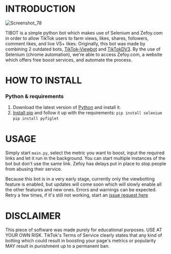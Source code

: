 # INTRODUCTION
![Screenshot_78](https://user-images.githubusercontent.com/54808201/162625129-e0d0b5c8-3b45-46d0-9185-d0fde027564c.png)

TIBOT is a simple python bot which makes use of Selenium and Zefoy.com in order to allow TikTok users to farm views, likes, shares, followers, comment likes, and live VS+ likes. Originally, this bot was made by combining 2 outdated bots, [TikTok-Viewbot](https://github.com/F-Society-Freaks/TikTok-Viewbot) and [TikTokDV3](https://github.com/kangoka/tiktodv3). By the use of Selenium (chrome automation), we're able to access Zefoy.com, a website which offers free boost services, and automate the process.
# HOW TO INSTALL

### Python & requirements

1. Download the latest version of [Python](https://www.python.org/downloads/) and install it.
2. [Install pip](https://www.geeksforgeeks.org/how-to-install-pip-on-windows) and follow it up with the requirements: `pip install selenium` `pip install pyfiglet`

# USAGE
Simply start `main.py`, select the metric you want to boost, input the required links and let it run in the background.
You can start multiple instances of the bot but don't use the same link. Zefoy has delays put in place to stop people from abusing their service.

Because this bot is in a very early stage, currently only the viewbotting feature is enabled, but updates will come soon which will slowly enable all the other features and new ones.
Errors and warnings can be expected. Retry a few times, if it's still not working, start an [issue request here](https://github.com/doncezart/TIBOT/issues)

# DISCLAIMER
This piece of software was made purely for educational purposes. USE AT YOUR OWN RISK. TikTok's Terms of Service clearly states that any kind of botting which could result in boosting your page's metrics or popularity MAY result in punishment up to a permanent ban.